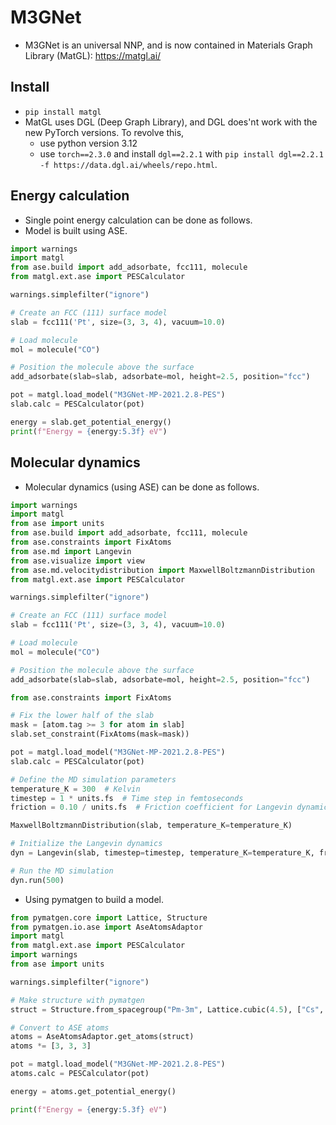 # M3GNet
* M3GNet is an universal NNP, and is now contained in Materials Graph Library (MatGL): https://matgl.ai/

## Install
* `pip install matgl`
* MatGL uses DGL (Deep Graph Library), and DGL does'nt work with the new PyTorch versions. To revolve this,
  + use python version 3.12
  + use `torch==2.3.0` and install `dgl==2.2.1` with `pip install dgl==2.2.1 -f https://data.dgl.ai/wheels/repo.html`.

## Energy calculation
* Single point energy calculation can be done as follows.
* Model is built using ASE.

```python
import warnings
import matgl
from ase.build import add_adsorbate, fcc111, molecule
from matgl.ext.ase import PESCalculator

warnings.simplefilter("ignore")

# Create an FCC (111) surface model
slab = fcc111('Pt', size=(3, 3, 4), vacuum=10.0)

# Load molecule
mol = molecule("CO")

# Position the molecule above the surface
add_adsorbate(slab=slab, adsorbate=mol, height=2.5, position="fcc")

pot = matgl.load_model("M3GNet-MP-2021.2.8-PES")
slab.calc = PESCalculator(pot)

energy = slab.get_potential_energy()
print(f"Energy = {energy:5.3f} eV")
```

## Molecular dynamics
* Molecular dynamics (using ASE) can be done as follows.

```python
import warnings
import matgl
from ase import units
from ase.build import add_adsorbate, fcc111, molecule
from ase.constraints import FixAtoms
from ase.md import Langevin
from ase.visualize import view
from ase.md.velocitydistribution import MaxwellBoltzmannDistribution
from matgl.ext.ase import PESCalculator

warnings.simplefilter("ignore")

# Create an FCC (111) surface model
slab = fcc111('Pt', size=(3, 3, 4), vacuum=10.0)

# Load molecule
mol = molecule("CO")

# Position the molecule above the surface
add_adsorbate(slab=slab, adsorbate=mol, height=2.5, position="fcc")

from ase.constraints import FixAtoms

# Fix the lower half of the slab
mask = [atom.tag >= 3 for atom in slab]
slab.set_constraint(FixAtoms(mask=mask))

pot = matgl.load_model("M3GNet-MP-2021.2.8-PES")
slab.calc = PESCalculator(pot)

# Define the MD simulation parameters
temperature_K = 300  # Kelvin
timestep = 1 * units.fs  # Time step in femtoseconds
friction = 0.10 / units.fs  # Friction coefficient for Langevin dynamics

MaxwellBoltzmannDistribution(slab, temperature_K=temperature_K)

# Initialize the Langevin dynamics
dyn = Langevin(slab, timestep=timestep, temperature_K=temperature_K, friction=friction, trajectory="md.traj")

# Run the MD simulation
dyn.run(500)
```

* Using pymatgen to build a model.

```python
from pymatgen.core import Lattice, Structure
from pymatgen.io.ase import AseAtomsAdaptor
import matgl
from matgl.ext.ase import PESCalculator
import warnings
from ase import units

warnings.simplefilter("ignore")

# Make structure with pymatgen
struct = Structure.from_spacegroup("Pm-3m", Lattice.cubic(4.5), ["Cs", "Cl"], [[0, 0, 0], [0.5, 0.5, 0.5]])

# Convert to ASE atoms
atoms = AseAtomsAdaptor.get_atoms(struct)
atoms *= [3, 3, 3]

pot = matgl.load_model("M3GNet-MP-2021.2.8-PES")
atoms.calc = PESCalculator(pot)

energy = atoms.get_potential_energy()

print(f"Energy = {energy:5.3f} eV")
```
